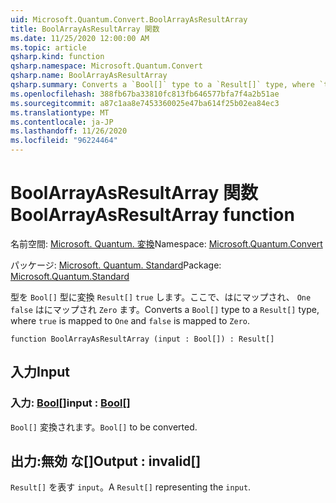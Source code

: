 ```yaml
---
uid: Microsoft.Quantum.Convert.BoolArrayAsResultArray
title: BoolArrayAsResultArray 関数
ms.date: 11/25/2020 12:00:00 AM
ms.topic: article
qsharp.kind: function
qsharp.namespace: Microsoft.Quantum.Convert
qsharp.name: BoolArrayAsResultArray
qsharp.summary: Converts a `Bool[]` type to a `Result[]` type, where `true` is mapped to `One` and `false` is mapped to `Zero`.
ms.openlocfilehash: 388fb67ba33810fc813fb646577bfa7f4a2b51ae
ms.sourcegitcommit: a87c1aa8e7453360025e47ba614f25b02ea84ec3
ms.translationtype: MT
ms.contentlocale: ja-JP
ms.lasthandoff: 11/26/2020
ms.locfileid: "96224464"
---
```

# <a name="boolarrayasresultarray-function"></a><span data-ttu-id="9f5ae-102">BoolArrayAsResultArray 関数</span><span class="sxs-lookup"><span data-stu-id="9f5ae-102">BoolArrayAsResultArray function</span></span>

<span data-ttu-id="9f5ae-103">名前空間: [Microsoft. Quantum. 変換](xref:Microsoft.Quantum.Convert)</span><span class="sxs-lookup"><span data-stu-id="9f5ae-103">Namespace: [Microsoft.Quantum.Convert](xref:Microsoft.Quantum.Convert)</span></span>

<span data-ttu-id="9f5ae-104">パッケージ: [Microsoft. Quantum. Standard](https://nuget.org/packages/Microsoft.Quantum.Standard)</span><span class="sxs-lookup"><span data-stu-id="9f5ae-104">Package: [Microsoft.Quantum.Standard](https://nuget.org/packages/Microsoft.Quantum.Standard)</span></span>


<span data-ttu-id="9f5ae-105">型を `Bool[]` 型に変換 `Result[]` `true` します。ここで、はにマップされ、 `One` `false` はにマップされ `Zero` ます。</span><span class="sxs-lookup"><span data-stu-id="9f5ae-105">Converts a `Bool[]` type to a `Result[]` type, where `true` is mapped to `One` and `false` is mapped to `Zero`.</span></span>

```qsharp
function BoolArrayAsResultArray (input : Bool[]) : Result[]
```


## <a name="input"></a><span data-ttu-id="9f5ae-106">入力</span><span class="sxs-lookup"><span data-stu-id="9f5ae-106">Input</span></span>

### <a name="input--bool"></a><span data-ttu-id="9f5ae-107">入力: [Bool](xref:microsoft.quantum.lang-ref.bool)[]</span><span class="sxs-lookup"><span data-stu-id="9f5ae-107">input : [Bool](xref:microsoft.quantum.lang-ref.bool)[]</span></span>

<span data-ttu-id="9f5ae-108">`Bool[]` 変換されます。</span><span class="sxs-lookup"><span data-stu-id="9f5ae-108">`Bool[]` to be converted.</span></span>



## <a name="output--__invalidresult__"></a><span data-ttu-id="9f5ae-109">出力:__無効 <Result> な__[]</span><span class="sxs-lookup"><span data-stu-id="9f5ae-109">Output : __invalid<Result>__[]</span></span>

<span data-ttu-id="9f5ae-110">`Result[]` を表す `input`。</span><span class="sxs-lookup"><span data-stu-id="9f5ae-110">A `Result[]` representing the `input`.</span></span>
